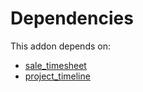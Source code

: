# Dependencies

This addon depends on:

- [sale_timesheet](https://github.com/bringout/oca-ocb-sale/tree/5d9b47ce90463a1c61e6fb80db86d42fb811e501/odoo-bringout-oca-ocb-sale_timesheet)
- [project_timeline](https://github.com/bringout/oca-workflow-process)
